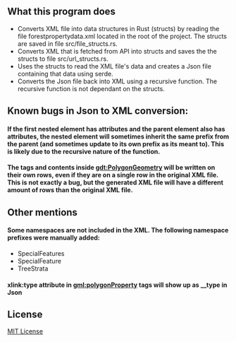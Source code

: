 ## What this program does
- Converts XML file into data structures in Rust (structs) by reading the file forestpropertydata.xml located in the root of the project. The structs are saved in file src/file_structs.rs.
- Converts XML that is fetched from API into structs and saves the the structs to file src/url_structs.rs.
- Uses the structs to read the XML file's data and creates a Json file containing that data using serde.
- Converts the Json file back into XML using a recursive function. The recursive function is not dependant on the structs.

## Known bugs in Json to XML conversion:

#### If the first nested element has attributes and the parent element also has attributes, the nested element will sometimes inherit the same prefix from the parent (and sometimes update to its own prefix as its meant to). This is likely due to the recursive nature of the function.

#### The tags and contents inside <gdt:PolygonGeometry> will be written on their own rows, even if they are on a single row in the original XML file. This is not exactly a bug, but the generated XML file will have a different amount of rows than the original XML file.

## Other mentions

#### Some namespaces are not included in the XML. The following namespace prefixes were manually added:
- SpecialFeatures
- SpecialFeature
- TreeStrata

#### xlink:type attribute in <gml:polygonProperty> tags will show up as __type in Json

## License

[MIT License](LICENSE)